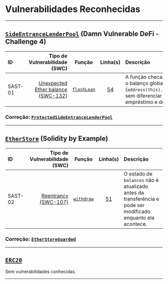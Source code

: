 # Vulnerabilidades Reconhecidas

---

## [`SideEntranceLenderPool`](./vulnerable/SideEntrance.sol) (Damn Vulnerable DeFi - Challenge 4)

| ID | Tipo de Vulnerabilidade (SWC) | Função | Linha(s) | Descrição |
| :- | ----------------------------: | :----: | :------: | :-------- |
| SAST-01 | [Unexpected Ether balance (SWC-132)](https://swcregistry.io/docs/SWC-132/) | [`flashLoan`](./vulnerable/SideEntrance.sol#L49-L57) | [54](./vulnerable/SideEntrance.sol#L54) | A função checa somente o balanço global (`address(this).balance`), sem diferenciar entre empréstimo e depósito. |

### Correção: [`ProtectedSideEntranceLenderPool`](./vulnerable/SideEntrance.sol#L60-L77)

---

## [`EtherStore`](./vulnerable/ReEntrancy.sol) (Solidity by Example)

| ID | Tipo de Vulnerabilidade (SWC) | Função | Linha(s) | Descrição |
| :- | ----------------------------: | :----: | :------: | :-------- |
| SAST-02 | [Reentrancy (SWC-107)](https://swcregistry.io/docs/SWC-107/) | [`withdraw`](./vulnerable/ReEntrancy.sol#L44-L52) | [51](./vulnerable/ReEntrancy.sol#L51) | O estado de `balances` não é atualizado antes da transferência e pode ser modificado enquanto ela acontece. |

### Correção: [`EtherStoreGuarded`](./vulnerable/ReEntrancy.sol#L60-L78)

---

## [`ERC20`](./clean/ERC20.sol)

Sem vulnerabilidades conhecidas.

---
